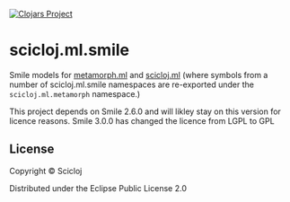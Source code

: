 [![Clojars Project](https://img.shields.io/clojars/v/scicloj/scicloj.ml.smile.svg)](https://clojars.org/scicloj/scicloj.ml.smile)

# scicloj.ml.smile

Smile models for [metamorph.ml](https://github.com/scicloj/metamorph.ml) and [scicloj.ml](https://github.com/scicloj/scicloj.ml) (where symbols from a number of scicloj.ml.smile namespaces are re-exported under the `scicloj.ml.metamorph` namespace.)


This project depends on Smile 2.6.0 and will likley stay on this version for licence reasons.
Smile 3.0.0 has changed the licence from LGPL to GPL

## License

Copyright © Scicloj

Distributed under the Eclipse Public License 2.0
